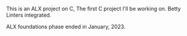 This is an ALX project on C, 
The first C project I'll be working on.
Betty Linters integrated.

ALX foundations phase ended in January, 2023.

